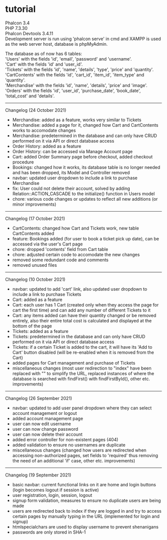 # tutorial

Phalcon 3.4  
PHP 7.3.30  
Phalcon Devtools 3.4.11  
Development server is run using 'phalcon serve' in cmd and XAMPP is used as the web server host, database is phpMyAdmin.  

The database as of now has 6 tables:  
'Users' with the fields 'id', 'email', 'password' and 'username'.  
'Cart' with the fields 'id' and 'user_id'.  
'Tickets' with the fields 'id', 'name', 'details', 'type', 'price' and 'quantity'.  
'CartContents' with the fields 'id', 'cart_id', 'item_id', 'item_type' and 'quantity'.  
'Merchandise' with the fields 'id', 'name', 'details', 'price' and 'image'.  
'Orders' with the fields 'id', 'user_id', 'purchase_date', 'book_date', 'total_cost' and 'details'.  

- - - - -

Changelog (24 October 2021)
- Merchandise: added as a feature, works very similar to Tickets
- Merchandise: added a page for it, changed how Cart and CartContents works to accomodate changes
- Merchandise: predetermined in the database and can only have CRUD performed on it via API or direct database access
- Order History: added as a feature
- Order History: can be accessed via Manage Account page
- Cart: added Order Summary page before checkout, added checkout procedure
- Bookings: changed how it works, its database table is no longer needed and has been dropped, its Model and Controller removed
- navbar: updated user dropdown to include a link to purchase Merchandise
- fix: User could not delete their account, solved by adding Relation::ACTION_CASCADE to the initialize() function in Users model
- chore: various code changes or updates to reflect all new additions (or minor improvements)

- - - - -

Changelog (17 October 2021)
- CartContents: changed how Cart and Tickets work, new table CartContents added
- feature: Bookings added (for user to book a ticket pick up date), can be accessed via the user's Cart page
- chore: dropped 'contents' field from Cart table
- chore: adjusted certain code to accomodate the new changes
- removed some redundant code and comments
- removed unused files

- - - - -

Changelog (10 October 2021)
- navbar: updated to add 'cart' link, also updated user dropdown to include a link to purchase Tickets
- Cart: added as a feature 
- Cart: each user has 1 Cart (created only when they access the page for cart the first time) and can add any number of different Tickets to it
- Cart: any items added can have their quantity changed or be removed entirely, also their entire total cost is calculated and displayed at the bottom of the page
- Tickets: added as a feature
- Tickets: predetermined in the database and can only have CRUD performed on it via API or direct database access
- Tickets: if a certain Ticket is added to the cart, it will have its 'Add to Cart' button disabled (will be re-enabled when it is removed from the Cart)
- added pages for Cart management and purchase of Tickets
- miscellaneous changes (most user redirection to "index" have been replaced with "" to simplify the URL, replaced instances of where the database is searched with findFirst() with findFirstById(), other etc. improvements)

- - - - -

Changelog (26 September 2021)
- navbar: updated to add user panel dropdown where they can select account management or logout
- added account management page
- user can now edit username
- user can now change password
- user can now delete their account
- added error controller for non-existent pages (404)
- added validation to ensure no usernames are duplicate
- miscellaneous changes (changed how users are redirected when accessing non-authorized pages, set fields to 'required' thus removing the need of an additional 'if' case, other etc. improvements)

- - - - -

Changelog (19 September 2021)
- basic navbar: current functional links on it are home and login buttons (login becomes logout if session is active)
- user registration, login, session, logout
- signup form validation, measures to ensure no duplicate users are being made
- users are redirected back to index if they are logged in and try to access certain pages by manually typing in the URL (implemented for login and signup)
- htmlspecialchars are used to display username to prevent shenanigans
- passwords are only stored in SHA-1
